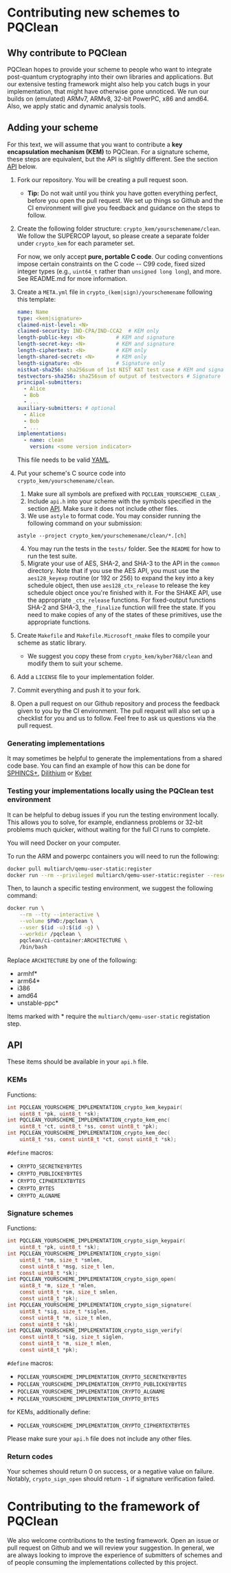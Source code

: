 Contributing new schemes to PQClean
===================================

Why contribute to PQClean
-------------------------

PQClean hopes to provide your scheme to people who want to integrate post-quantum cryptography into their own libraries and applications. But our extensive testing framework might also help you catch bugs in your implementation, that might have otherwise gone unnoticed. We run our builds on (emulated) ARMv7, ARMv8, 32-bit PowerPC, x86 and amd64. Also, we apply static and dynamic analysis tools.

Adding your scheme
------------------

For this text, we will assume that you want to contribute a **key encapsulation mechanism (KEM)** to PQClean. For a signature scheme, these steps are equivalent, but the API is slightly different.
See the section [API](#API) below.

1. Fork our repository. You will be creating a pull request soon.
    * **Tip:** Do not wait until you think you have gotten everything perfect, before you open the pull request. We set up things so Github and the CI environment will give you feedback and guidance on the steps to follow.

2. Create the following folder structure: `crypto_kem/yourschemename/clean`. We follow the SUPERCOP layout, so please create a separate folder under `crypto_kem` for each parameter set.

    For now, we only accept **pure, portable C code**. Our coding conventions impose certain constraints on the C code -- C99 code, fixed sized integer types (e.g., `uint64_t` rather than `unsigned long long`), and more.  See README.md for more information.

3. Create a `META.yml` file in `crypto_(kem|sign)/yourschemename` following this template:

    ```yaml
    name: Name
    type: <kem|signature>
    claimed-nist-level: <N>
    claimed-security: IND-CPA/IND-CCA2  # KEM only
    length-public-key: <N>          # KEM and signature
    length-secret-key: <N>          # KEM and signature
    length-ciphertext: <N>          # KEM only
    length-shared-secret: <N>       # KEM only
    length-signature: <N>           # Signature only
    nistkat-sha256: sha256sum of 1st NIST KAT test case # KEM and signature
    testvectors-sha256: sha256sum of output of testvectors # Signature only
    principal-submitters:
      - Alice
      - Bob
      - ...
    auxiliary-submitters: # optional
      - Alice
      - Bob
      - ...
    implementations:
      - name: clean
        version: <some version indicator>
    ```

    This file needs to be valid [YAML](https://yaml.org/).

4. Put your scheme's C source code into `crypto_kem/yourschemename/clean`.

    1. Make sure all symbols are prefixed with `PQCLEAN_YOURSCHEME_CLEAN_`.
    2. Include `api.h` into your scheme with the symbols specified in the section [API](#API). Make sure it does not include other files.
    3. We use `astyle` to format code. You may consider running the following command on your submission:
    ```
    astyle --project crypto_kem/yourschemename/clean/*.[ch]
    ```
    4. You may run the tests in the `tests/` folder. See the `README` for how to run the test suite.
    5. Migrate your use of AES, SHA-2, and SHA-3 to the API in the `common` directory.
    Note that if you use the AES API, you must use the `aes128_keyexp` routine (or 192 or 256) to expand the key into a key schedule object,
    then use `aes128_ctx_release` to release the key schedule object once you're finished with it.
    For the SHAKE API, use the appropriate `_ctx_release` functions.
    For fixed-output functions SHA-2 and SHA-3, the `_finalize` function will free the state.
    If you need to make copies of any of the states of these primitives, use the appropriate functions.

5. Create `Makefile` and `Makefile.Microsoft_nmake` files to compile your scheme as static library.
    * We suggest you copy these from `crypto_kem/kyber768/clean` and modify them to suit your scheme.

6. Add a `LICENSE` file to your implementation folder.

7. Commit everything and push it to your fork.

8. Open a pull request on our Github repository and process the feedback given to you by the CI environment.  The pull request will also set up a checklist for you and us to follow.  Feel free to ask us questions via the pull request.

### Generating implementations

It may sometimes be helpful to generate the implementations from a shared code base.
You can find an example of how this can be done for [SPHINCS+][sphincsclean], [Dilithium][Dilithiumclean] or [Kyber][kyberclean]

[sphincsclean]: https://github.com/thomwiggers/sphincsplus/tree/pqcleanup
[dilithiumclean]: https://github.com/thomwiggers/dilithium/tree/pqclean
[kyberclean]: https://github.com/thomwiggers/kyber-clean/

### Testing your implementations locally using the PQClean test environment

It can be helpful to debug issues if you run the testing environment locally.
This allows you to solve, for example, endianness problems or 32-bit problems much quicker, without waiting for the full CI runs to complete.

You will need Docker on your computer.

To run the ARM and powerpc containers you will need to run the following:

```sh
docker pull multiarch/qemu-user-static:register
docker run --rm --privileged multiarch/qemu-user-static:register --reset
```

Then, to launch a specific testing environment, we suggest the following command:
```sh
docker run \
    --rm --tty --interactive \
    --volume $PWD:/pqclean \
    --user $(id -u):$(id -g) \
    --workdir /pqclean \
    pqclean/ci-container:ARCHITECTURE \
    /bin/bash
```

Replace `ARCHITECTURE` by one of the following:

* armhf\*
* arm64\*
* i386
* amd64
* unstable-ppc\*

Items marked with \* require the `multiarch/qemu-user-static` registation step.

API
---

These items should be available in your `api.h` file.

### KEMs

Functions:

```c
int PQCLEAN_YOURSCHEME_IMPLEMENTATION_crypto_kem_keypair(
    uint8_t *pk, uint8_t *sk);
int PQCLEAN_YOURSCHEME_IMPLEMENTATION_crypto_kem_enc(
    uint8_t *ct, uint8_t *ss, const uint8_t *pk);
int PQCLEAN_YOURSCHEME_IMPLEMENTATION_crypto_kem_dec(
    uint8_t *ss, const uint8_t *ct, const uint8_t *sk);
```

`#define` macros:

* `CRYPTO_SECRETKEYBYTES`
* `CRYPTO_PUBLICKEYBYTES`
* `CRYPTO_CIPHERTEXTBYTES`
* `CRYPTO_BYTES`
* `CRYPTO_ALGNAME`

### Signature schemes

Functions:

```c
int PQCLEAN_YOURSCHEME_IMPLEMENTATION_crypto_sign_keypair(
    uint8_t *pk, uint8_t *sk);
int PQCLEAN_YOURSCHEME_IMPLEMENTATION_crypto_sign(
    uint8_t *sm, size_t *smlen,
    const uint8_t *msg, size_t len,
    const uint8_t *sk);
int PQCLEAN_YOURSCHEME_IMPLEMENTATION_crypto_sign_open(
    uint8_t *m, size_t *mlen,
    const uint8_t *sm, size_t smlen,
    const uint8_t *pk);
int PQCLEAN_YOURSCHEME_IMPLEMENTATION_crypto_sign_signature(
    uint8_t *sig, size_t *siglen,
    const uint8_t *m, size_t mlen,
    const uint8_t *sk);
int PQCLEAN_YOURSCHEME_IMPLEMENTATION_crypto_sign_verify(
    const uint8_t *sig, size_t siglen,
    const uint8_t *m, size_t mlen,
    const uint8_t *pk);
```

`#define` macros:

* `PQCLEAN_YOURSCHEME_IMPLEMENTATION_CRYPTO_SECRETKEYBYTES`
* `PQCLEAN_YOURSCHEME_IMPLEMENTATION_CRYPTO_PUBLICKEYBYTES`
* `PQCLEAN_YOURSCHEME_IMPLEMENTATION_CRYPTO_ALGNAME`
* `PQCLEAN_YOURSCHEME_IMPLEMENTATION_CRYPTO_BYTES`

for KEMs, additionally define:

* `PQCLEAN_YOURSCHEME_IMPLEMENTATION_CRYPTO_CIPHERTEXTBYTES`

Please make sure your `api.h` file does not include any other files.

### Return codes

Your schemes should return 0 on success, or a negative value on failure.
Notably, `crypto_sign_open` should return `-1` if signature verification failed.

Contributing to the framework of PQClean
========================================

We also welcome contributions to the testing framework. Open an issue or pull request on Github and we will review your suggestion. In general, we are always looking to improve the experience of submitters of schemes and of people consuming the implementations collected by this project.
